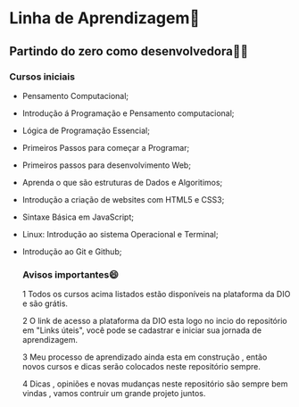 # Linha de Aprendizagem:book:

## Partindo do zero como desenvolvedora:woman_technologist:

### Cursos iniciais

* Pensamento Computacional;

* Introdução á Programação e Pensamento computacional;

* Lógica de Programação Essencial;

* Primeiros Passos para começar a Programar;

* Primeiros passos para desenvolvimento Web;

* Aprenda o que são estruturas de Dados e Algoritimos;

* Introdução a criação de websites com HTML5 e CSS3;

* Sintaxe Básica em JavaScript;

* Linux: Introdução ao sistema Operacional e Terminal;

* Introdução ao Git e Github;

  

  ### Avisos importantes:smile:

  1 Todos os cursos acima listados estão disponíveis na plataforma da DIO e são  grátis.

  2 O link de acesso a plataforma da DIO esta logo no incio do repositório em "Links úteis", você pode se cadastrar e iniciar sua jornada de aprendizagem. 

  3 Meu processo de aprendizado ainda esta em construção , então novos cursos e dicas serão colocados neste repositório sempre.

  4 Dicas , opiniões e novas mudanças neste repositório são sempre bem vindas , vamos contruir um grande projeto juntos.

  

    

   